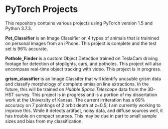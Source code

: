 # PyTorch Projects 

This repository contains various projects using PyTorch version 1.5 and Python 3.7.3. 

**Pet_Classifier** is an Image Classifier on 4 types of animals that is trainined on personal images from an iPhone. This project is complete and the test set is 96% accurate. 

**Pothole_Finder** is a custom Object Detection trained on TeslaCam driving footage for detection of stoplights, cars, and potholes. This project will also encompass real-time object tracking with video. This project is in progress.

**grism_classifier** is an Image Classifer that will identify unusuble grism data and classify morphology of complete emission line extractions. In the future, this will be trained on *Hubble Space Telescope* data from the 3D-HST survey. This project is in progress and is a portion of my dissertation work at the University of Kansas. The current irriteration has a 69% accuracy on 7 pointings of 2 orbit depth at z=0.5; I am currently working to improve this. While it detects artifact, noisy data, and diffuse sources well, it has trouble on compact sources. This may be due in part to small sample sizes and bias from my classification. 
